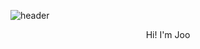 ![header](https://capsule-render.vercel.app/api?type=waving&color=auto&height=300&section=header&text=Joohyung%20Git&fontSize=90&animation=fadeIn&fontAlignY=38&desc=Decorate%20GitHub%20Profile%20or%20any%20Repo%20like%20me!&descAlignY=51&descAlign=62)
<p align='center'> Hi! I'm Joo </p>
